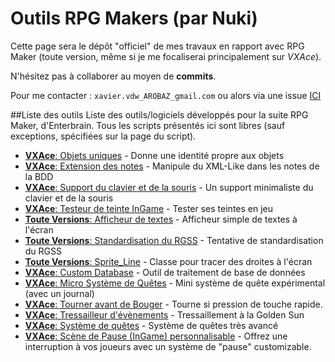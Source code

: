 Outils RPG Makers (par Nuki)
========

Cette page sera le dépôt "officiel" de mes travaux en rapport avec RPG Maker (toute version, même si je me focaliserai principalement sur *VXAce*).

N'hésitez pas à collaborer au moyen de __commits__.

Pour me contacter : `xavier.vdw_AROBAZ_gmail.com` ou alors via une issue [ICI](https://github.com/xvw/RPGMaker/issues/1)


##Liste des outils
Liste des outils/logiciels développés pour la suite RPG Maker, d'Enterbrain. Tous les scripts présentés ici sont libres (sauf exceptions, spécifiées sur la page du script).
* [**VXAce**: Objets uniques](https://github.com/xvw/RPGMaker/tree/master/ObjetsUniques) - Donne une identité propre aux objets
* [**VXAce**: Extension des notes](https://github.com/xvw/RPGMaker/tree/master/ExtensionNotes) - Manipule du XML-Like dans les notes de la BDD
* [**VXAce**: Support du clavier et de la souris](https://github.com/xvw/RPGMaker/tree/master/MouseAndKeyboard) - Un support minimaliste du clavier et de la souris
* [**VXAce**: Testeur de teinte InGame](https://github.com/xvw/RPGMaker/tree/master/ToneTester) - Tester ses teintes en jeu
* [**Toute Versions**: Afficheur de textes](https://github.com/xvw/RPGMaker/tree/master/DisplayText) - Afficheur simple de textes à l'écran
* [**Toute Versions**: Standardisation du RGSS](https://github.com/xvw/RPGMaker/tree/master/StandardizeRGSS) - Tentative de standardisation du RGSS
* [**Toute Versions**: Sprite_Line](https://github.com/xvw/RPGMaker/tree/master/SpriteLine) - Classe pour tracer des droites à l'écran
* [**VXAce**: Custom Database](https://github.com/xvw/RPGMaker/tree/master/CustomDatabase) - Outil de traitement de base de données
* [**VXAce**: Micro Système de Quêtes](https://github.com/xvw/RPGMaker/tree/master/MicroQuestSystem) - Mini système de quête expérimental (avec un journal)
* [**VXAce**: Tourner avant de Bouger](https://github.com/xvw/RPGMaker/tree/master/SmoothMove) - Tourne si pression de touche rapide.
* [**VXAce**: Tressailleur d'évènements](https://github.com/xvw/RPGMaker/tree/master/Buzzer) - Tressaillement à la Golden Sun
* [**VXAce**: Système de quêtes](https://github.com/xvw/RPGMaker/tree/master/QuestSystem#syst%C3%A8me-de-qu%C3%AAtes-avanc%C3%A9) - Système de quêtes très avancé
* [**VXAce**: Scène de Pause (InGame) personnalisable](https://github.com/xvw/RPGMaker/tree/master/break-scene) - Offrez une interruption à vos joueurs avec un système de "pause" customizable.

